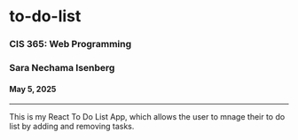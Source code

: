 # to-do-list

### CIS 365: Web Programming
### Sara Nechama Isenberg
#### May 5, 2025

---
This is my React To Do List App, which allows the user to mnage their to do list by adding and removing tasks.